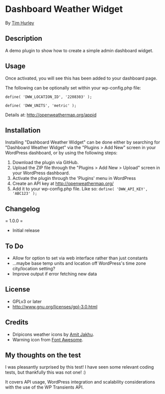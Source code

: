 # Dashboard Weather Widget

By [Tim Hurley](https://timhurley.net)

## Description

A demo plugin to show how to create a simple admin dashboard widget.

## Usage

Once activated, you will see this has been added to your dashboard page.

The following can be optionally set within your wp-config.php file:

`define( 'DWW_LOCATION_ID', '2208303' );`

`define( 'DWW_UNITS', 'metric' );`

Details at:  <http://openweathermap.org/appid>

## Installation

Installing "Dashboard Weather Widget" can be done either by searching for "Dashboard Weather Widget" via the "Plugins > Add New" screen in your WordPress dashboard, or by using the following steps:

1. Download the plugin via GitHub.
2. Upload the ZIP file through the "Plugins > Add New > Upload" screen in your WordPress dashboard.
3. Activate the plugin through the 'Plugins' menu in WordPress
4. Create an API key at <http://openweathermap.org/>
5. Add it to your wp-config.php file. Like so: `define( 'DWW_API_KEY', 'ABC123' );`

## Changelog

= 1.0.0 =

* Initial release

## To Do

* Allow for option to set via web interface rather than just constants
* ...maybe base temp units and location off WordPress's time zone city/location setting?
* Improve output if error fetching new data

## License

* GPLv3 or later
* <http://www.gnu.org/licenses/gpl-3.0.html>

## Credits

* Dripicons weather icons by [Amit Jakhu](http://www.amitjakhu.com).
* Warning icon from [Font Awesome](http://fontawesome.io/).

## My thoughts on the test

I was pleasantly surprised by this test! I have seen some relevant coding tests, but thankfully this was not one! :)

It covers API usage, WordPress integration and scalability considerations with the use of the WP Transients API.
